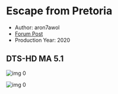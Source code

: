 # Escape from Pretoria

* Author: aron7awol
* [Forum Post](https://www.avsforum.com/threads/bass-eq-for-filtered-movies.2995212/post-59434890)
* Production Year: 2020

## DTS-HD MA 5.1

![img 0](http://imgur.com/n7tFRvB.jpg)

![img 0](http://imgur.com/5bEs1rz.png)

